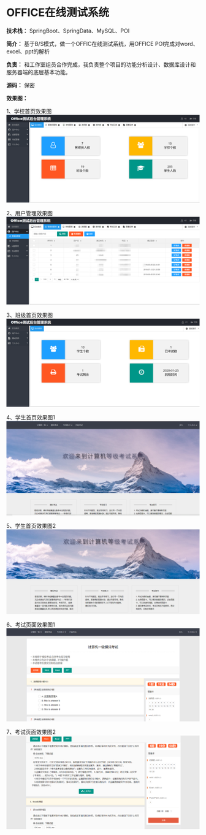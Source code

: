 # OFFICE在线测试系统 

**技术栈：**
SpringBoot、SpringData、MySQL、POI

**简介：**
基于B/S模式，做一个OFFIC在线测试系统，用OFFICE POI完成对word、excel、ppt的解析

**负责：**
和工作室组员合作完成，我负责整个项目的功能分析设计、数据库设计和服务器端的底层基本功能。

**源码：** 保密

**效果图：**

1、学校首页效果图
![这里写图片描述](https://github.com/jiaoxiangyu/videovPictures/blob/master/office/manage.png)

2、用户管理效果图
![这里写图片描述](https://github.com/jiaoxiangyu/videovPictures/blob/master/office/person.png)

3、班级首页效果图
![这里写图片描述](https://github.com/jiaoxiangyu/videovPictures/blob/master/office/class.png)

4、学生首页效果图1
![这里写图片描述](https://github.com/jiaoxiangyu/videovPictures/blob/master/office/index1.png)

5、学生首页效果图2
![这里写图片描述](https://github.com/jiaoxiangyu/videovPictures/blob/master/office/index2.png)

6、考试页面效果图1
![这里写图片描述](https://github.com/jiaoxiangyu/videovPictures/blob/master/office/exam.png)

7、考试页面效果图2
![这里写图片描述](https://github.com/jiaoxiangyu/videovPictures/blob/master/office/word.png)
